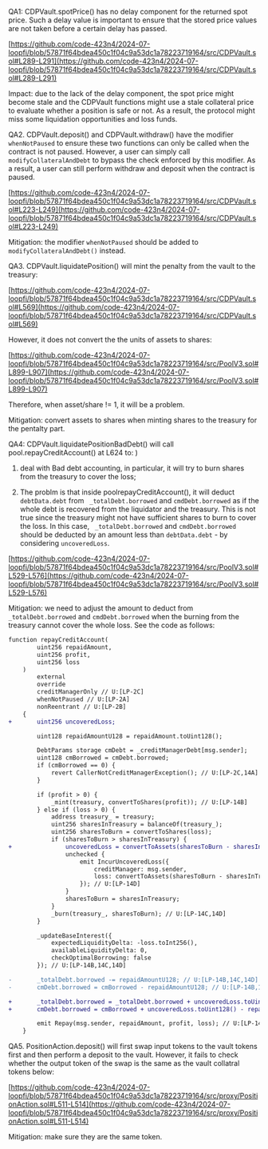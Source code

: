 QA1: CDPVault.spotPrice() has no delay component for the returned spot price. Such a delay value is important to ensure that the stored price values are not taken before a certain delay has passed.

[https://github.com/code-423n4/2024-07-loopfi/blob/57871f64bdea450c1f04c9a53dc1a78223719164/src/CDPVault.sol#L289-L291](https://github.com/code-423n4/2024-07-loopfi/blob/57871f64bdea450c1f04c9a53dc1a78223719164/src/CDPVault.sol#L289-L291)

Impact: due to the lack of the delay component, the spot price might become stale and the CDPVault functions might use a stale collateral price to evaluate whether a
position is safe or not. As a result, the protocol might miss some liquidation opportunities and loss funds. 


QA2. CDPVault.deposit() and CDPVault.withdraw() have the modifier ```whenNotPaused``` to ensure these two functions can only be called when the contract is not paused. However, a user can simply call ```modifyCollateralAndDebt``` to bypass the check enforced by this modifier. As a result, a user can still perform withdraw and deposit when the contract is paused.

[https://github.com/code-423n4/2024-07-loopfi/blob/57871f64bdea450c1f04c9a53dc1a78223719164/src/CDPVault.sol#L223-L249](https://github.com/code-423n4/2024-07-loopfi/blob/57871f64bdea450c1f04c9a53dc1a78223719164/src/CDPVault.sol#L223-L249) 

Mitigation: the modifier ```whenNotPaused``` should be added to ```modifyCollateralAndDebt()``` instead. 

QA3. CDPVault.liquidatePosition() will mint the penalty from the vault to the treasury:

[https://github.com/code-423n4/2024-07-loopfi/blob/57871f64bdea450c1f04c9a53dc1a78223719164/src/CDPVault.sol#L569](https://github.com/code-423n4/2024-07-loopfi/blob/57871f64bdea450c1f04c9a53dc1a78223719164/src/CDPVault.sol#L569)

However, it does not convert the the units of assets to shares:

[https://github.com/code-423n4/2024-07-loopfi/blob/57871f64bdea450c1f04c9a53dc1a78223719164/src/PoolV3.sol#L899-L907](https://github.com/code-423n4/2024-07-loopfi/blob/57871f64bdea450c1f04c9a53dc1a78223719164/src/PoolV3.sol#L899-L907)

Therefore, when asset/share != 1, it will be a problem. 

Mitigation: convert assets to shares when minting shares to the treasury for the pentalty part. 

QA4: CDPVault.liquidatePositionBadDebt() will call pool.repayCreditAccount() at L624 to: 
)
1) deal with Bad debt accounting, in particular, it will try to burn shares from the treasury to cover the loss;

2) The problm is that inside poolrepayCreditAccount(), it will deduct ```debtData.debt``` from ``` _totalDebt.borrowed``` and ```cmdDebt.borrowed``` as if the whole debt is recovered from the liquidator and the treasury. This is not true since the treasury might not have sufficient shares to burn to cover the loss. In this case, ``` _totalDebt.borrowed``` and ```cmdDebt.borrowed``` should be deducted by an amount less than ```debtData.debt``` - by considering ```uncoveredLoss```.

[https://github.com/code-423n4/2024-07-loopfi/blob/57871f64bdea450c1f04c9a53dc1a78223719164/src/PoolV3.sol#L529-L576](https://github.com/code-423n4/2024-07-loopfi/blob/57871f64bdea450c1f04c9a53dc1a78223719164/src/PoolV3.sol#L529-L576)

Mitigation: 
we need to adjust the amount to deduct from ```_totalDebt.borrowed``` and ```cmdDebt.borrowed``` when the burning from the treasury cannot cover the whole loss. See the code as follows:

```diff
function repayCreditAccount(
        uint256 repaidAmount,
        uint256 profit,
        uint256 loss
    )
        external
        override
        creditManagerOnly // U:[LP-2C]
        whenNotPaused // U:[LP-2A]
        nonReentrant // U:[LP-2B]
    {
+       uint256 uncoveredLoss;

        uint128 repaidAmountU128 = repaidAmount.toUint128();

        DebtParams storage cmDebt = _creditManagerDebt[msg.sender];
        uint128 cmBorrowed = cmDebt.borrowed;
        if (cmBorrowed == 0) {
            revert CallerNotCreditManagerException(); // U:[LP-2C,14A]
        }

        if (profit > 0) {
            _mint(treasury, convertToShares(profit)); // U:[LP-14B]
        } else if (loss > 0) {
            address treasury_ = treasury;
            uint256 sharesInTreasury = balanceOf(treasury_);
            uint256 sharesToBurn = convertToShares(loss);
            if (sharesToBurn > sharesInTreasury) {
+               uncoveredLoss = convertToAssets(sharesToBurn - sharesInTreasury);
                unchecked {
                    emit IncurUncoveredLoss({
                        creditManager: msg.sender,
                        loss: convertToAssets(sharesToBurn - sharesInTreasury)
                    }); // U:[LP-14D]
                }
                sharesToBurn = sharesInTreasury;
            }
            _burn(treasury_, sharesToBurn); // U:[LP-14C,14D]
        }

        _updateBaseInterest({
            expectedLiquidityDelta: -loss.toInt256(),
            availableLiquidityDelta: 0,
            checkOptimalBorrowing: false
        }); // U:[LP-14B,14C,14D]

-       _totalDebt.borrowed -= repaidAmountU128; // U:[LP-14B,14C,14D]
-       cmDebt.borrowed = cmBorrowed - repaidAmountU128; // U:[LP-14B,14C,14D]

+       _totalDebt.borrowed = _totalDebt.borrowed + uncoveredLoss.toUint128()  repaidAmountU128; // U:[LP-14B,14C,14D]
+       cmDebt.borrowed = cmBorrowed + uncoveredLoss.toUint128() - repaidAmountU128; // U:[LP-14B,14C,14D]

        emit Repay(msg.sender, repaidAmount, profit, loss); // U:[LP-14B,14C,14D]
    }

```

QA5. PositionAction.deposit() will first swap input tokens to the vault tokens first and then perform a deposit to the vault.  However, it fails to check whether the output token of the swap is the same as the vault collatral tokens below: 

[https://github.com/code-423n4/2024-07-loopfi/blob/57871f64bdea450c1f04c9a53dc1a78223719164/src/proxy/PositionAction.sol#L511-L514](https://github.com/code-423n4/2024-07-loopfi/blob/57871f64bdea450c1f04c9a53dc1a78223719164/src/proxy/PositionAction.sol#L511-L514)

Mitigation: make sure they are the same token.

